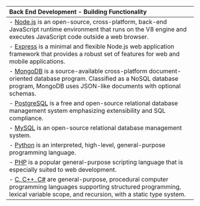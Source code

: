 | Back End Development - Building Functionality |
|:----------------------------------------------|
| - [Node.js](https://nodejs.org/en/) is an open-source, cross-platform, back-end JavaScript runtime environment that runs on the V8 engine and executes JavaScript code outside a web browser.| 
| - [Express](https://expressjs.com/) is a minimal and flexible Node.js web application framework that provides a robust set of features for web and mobile applications.| 
| - [MongoDB](https://www.mongodb.com/) is a source-available cross-platform document-oriented database program. Classified as a NoSQL database program, MongoDB uses JSON-like documents with optional schemas.| 
| - [PostgreSQL](https://www.postgresql.org/) is a free and open-source relational database management system emphasizing extensibility and SQL compliance.| 
| - [MySQL](https://www.mysql.com/) is an open-source relational database management system.| 
| - [Python](https://www.python.org/) is an interpreted, high-level, general-purpose programming language.| 
| - [PHP](https://www.php.net/) is a popular general-purpose scripting language that is especially suited to web development.| 
| - [C, C++, C#](https://en.wikipedia.org/wiki/C_(programming_language)) are general-purpose, procedural computer programming languages supporting structured programming, lexical variable scope, and recursion, with a static type system.| 







